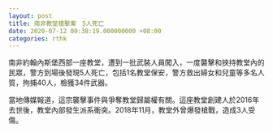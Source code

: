 ```yaml
---
layout: post
title: 南非教堂槍擊案　5人死亡
date: 2020-07-12 00:38:19.000000000 +08:00
categories: rthk
---
```


南非約翰內斯堡西部一座教堂，遭到一批武裝人員闖入，一度襲擊和挾持教堂內的民眾，警方到場後發現5人死亡，包括1名教堂保安，警方救出婦女和兒童等多名人質，拘捕40人，檢獲34件武器。

當地傳媒報道，這宗襲擊事件與爭奪教堂歸屬權有關。這座教堂創建人於2016年去世後，教堂內部發生派系衝突。2018年11月，教堂外曾爆發槍戰，造成3人受傷。

